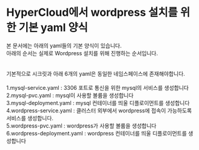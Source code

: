 # HyperCloud에서 wordpress 설치를 위한 기본 yaml 양식

본 문서에는 아래의 yaml들의 기본 양식이 있습니다.<br>
아래의 순서는 실제로 Wordpress 설치를 위해 진행하는 순서입니다.<br>
<br>
<br>
기본적으로 시크릿과 아래 6개의 yaml은 동일한 네임스페이스에 존재해야합니다.
<br>
<br>
1.mysql-service.yaml : 3306 포트로 통신을 위한 mysql의 서비스를 생성합니다<br>
2.mysql-pvc.yaml : mysql이 사용할 볼륨을 생성합니다<br>
3.mysql-deployment.yaml : mysql 컨테이너를 띄울 디플로이먼트를 생성합니다<br>
4.wordpress-service.yaml : 클러스터 외부에서 wordpress에 접속이 가능하도록 서비스를 생성합니다.<br>
5.wordpress-pvc.yaml : wordpress가 사용할 볼륨을 생성합니다<br>
6.wordpress-deployment.yaml : wordpress 컨테이너를 띄울 디플로이먼트를 생성합니다<br>
